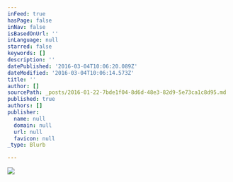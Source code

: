 ```yaml
---
inFeed: true
hasPage: false
inNav: false
isBasedOnUrl: ''
inLanguage: null
starred: false
keywords: []
description: ''
datePublished: '2016-03-04T10:06:20.089Z'
dateModified: '2016-03-04T10:06:14.573Z'
title: ''
author: []
sourcePath: _posts/2016-01-22-7bde1f04-8d6d-48e3-82d9-5e73ca1c8d95.md
published: true
authors: []
publisher:
  name: null
  domain: null
  url: null
  favicon: null
_type: Blurb

---
```

![](https://s3-us-west-2.amazonaws.com/the-grid-img/p/d64042c036b4977b597fb3aa9e25a6802755da1c.jpg)